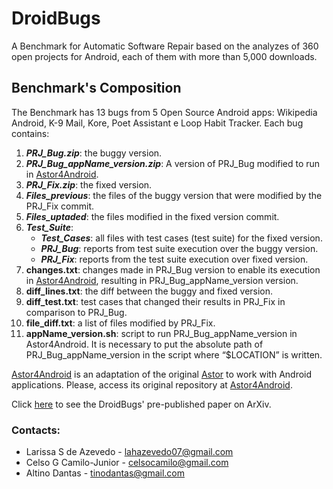 # DroidBugs

A Benchmark for Automatic Software Repair based on the analyzes of 360 open projects for Android, each of them with more than 5,000 downloads.

## Benchmark's Composition

The Benchmark has 13 bugs from 5 Open Source Android apps: Wikipedia Android, K-9 Mail, Kore, Poet Assistant e Loop Habit Tracker. Each bug contains:

1. ***PRJ_Bug.zip***: the buggy version.
2. ***PRJ_Bug_appName_version.zip***: A version of PRJ_Bug modified to run in [Astor4Android](https://github.com/kayquesousa/astor4android).
3. ***PRJ_Fix.zip***: the fixed version.
4. ***Files_previous***:  the files of the buggy version that were modified by the PRJ_Fix commit.
5. ***Files_uptaded***: the files modified in the fixed version commit.
6. ***Test_Suite***:
	- ***Test_Cases***: all files with test cases (test suite) for the fixed version.
	- ***PRJ_Bug***: reports from test suite execution over the buggy version.
	- ***PRJ_Fix***: reports from the test suite execution over fixed version.
7. **changes.txt**: changes made in PRJ_Bug version to enable its execution in [Astor4Android](https://github.com/kayquesousa/astor4android), resulting in PRJ_Bug_appName_version version.
8. **diff_lines.txt**: the diff between the buggy and fixed version.
9. **diff_test.txt**: test cases that changed their results in PRJ_Fix in comparison to PRJ_Bug.
10. **file_diff.txt**: a list of files modified by PRJ_Fix.
11. **appName_version.sh**: script to run PRJ_Bug_appName_version in Astor4Android. It is necessary to put the absolute path of PRJ_Bug_appName_version in the script where “$LOCATION” is written.

[Astor4Android](https://github.com/kayquesousa/astor4android) is an adaptation of the original [Astor](https://github.com/SpoonLabs/astor) to work with Android applications. Please, access its original repository at [Astor4Android](https://github.com/kayquesousa/astor4android).

Click [here](https://arxiv.org/abs/1809.07353) to see the DroidBugs' pre-published paper on ArXiv.

### Contacts:

* Larissa S de Azevedo - lahazevedo07@gmail.com
* Celso G Camilo-Junior - celsocamilo@gmail.com
* Altino Dantas - tinodantas@gmail.com

